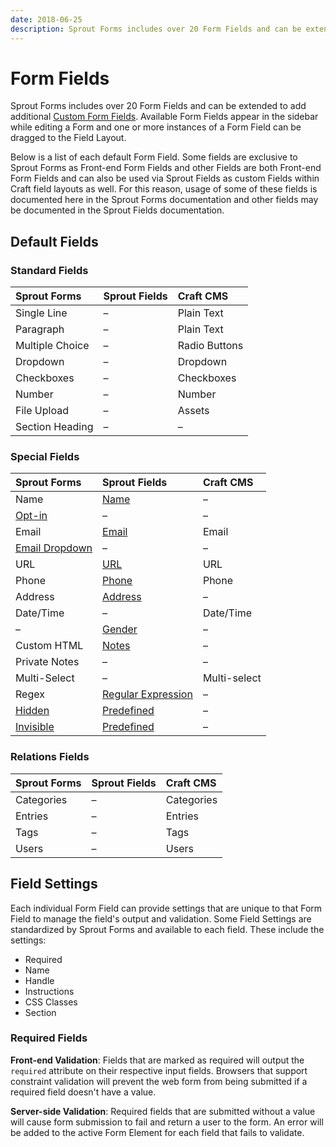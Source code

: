 ```yaml
---
date: 2018-06-25
description: Sprout Forms includes over 20 Form Fields and can be extended to add additional Custom Form Fields.
---
```


# Form Fields

Sprout Forms includes over 20 Form Fields and can be extended to add additional [Custom Form Fields](./custom-form-fields.md). Available Form Fields appear in the sidebar while editing a Form and one or more instances of a Form Field can be dragged to the Field Layout.

Below is a list of each default Form Field. Some fields are exclusive to Sprout Forms as Front-end Form Fields and other Fields are both Front-end Form Fields and can also be used via Sprout Fields as custom Fields within Craft field layouts as well. For this reason, usage of some of these fields is documented here in the Sprout Forms documentation and other fields may be documented in the Sprout Fields documentation.

## Default Fields
 
### Standard Fields

| Sprout Forms | Sprout Fields | Craft CMS |
|:------------ |:------------- |:--------- |
| Single Line | – | Plain Text |
| Paragraph | – | Plain Text |
| Multiple Choice | – | Radio Buttons |
| Dropdown | – | Dropdown |
| Checkboxes | – | Checkboxes |
| Number | – | Number |
| File Upload | – | Assets |
| Section Heading | – | – |

### Special Fields

|Sprout Forms | Sprout Fields | Craft CMS |
|:----------- |:------------- |:--------- |
| Name | [Name](/fields/name-field.md) | – |
| [Opt-in](./opt-in-field.md) | – | – |
| Email | [Email](/fields/email-field.md) | Email |
| [Email Dropdown](./email-dropdown-field.md) | – | – |
| URL | [URL](/fields/url-field.md) | URL |
| Phone | [Phone](/fields/phone-field.md) | Phone |
| Address | [Address](/fields/address-field.md) | – |
| Date/Time | – | Date/Time |
| – | [Gender](/fields/gender-field.md) | – |
| Custom HTML | [Notes](/fields/notes-field.md) | – |
| Private Notes | – | – |
| Multi-Select | – | Multi-select |
| Regex | [Regular Expression](/fields/regular-expression-field.md) | – |
| [Hidden](./hidden-field.md) | [Predefined](/fields/predefined-field.md) | – |
| [Invisible](./invisible-field.md) | [Predefined](/fields/predefined-field.md) | – |

### Relations Fields

| Sprout Forms | Sprout Fields | Craft CMS |
|:------------ |:------------- |:--------- |
| Categories | – | Categories |
| Entries | – | Entries |
| Tags | – | Tags |
| Users | – | Users |

## Field Settings

Each individual Form Field can provide settings that are unique to that Form Field to manage the field's output and validation. Some Field Settings are standardized by Sprout Forms and available to each field. These include the settings:

- Required
- Name
- Handle
- Instructions
- CSS Classes
- Section

### Required Fields

**Front-end Validation**: Fields that are marked as required will output the `required` attribute on their respective input fields. Browsers that support constraint validation will prevent the web form from being submitted if a required field doesn't have a value.

**Server-side Validation**: Required fields that are submitted without a value will cause form submission to fail and return a user to the form. An error will be added to the active Form Element for each field that fails to validate.
 